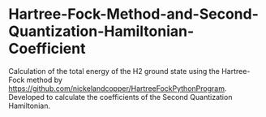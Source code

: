 # Hartree-Fock-Method-and-Second-Quantization-Hamiltonian-Coefficient
Calculation of the total energy of the H2 ground state using the Hartree-Fock method by https://github.com/nickelandcopper/HartreeFockPythonProgram. Developed to calculate the coefficients of the Second Quantization Hamiltonian.
